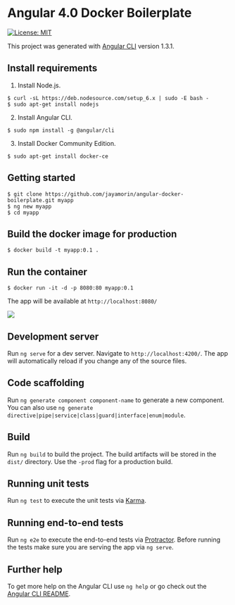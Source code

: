 # Angular 4.0 Docker Boilerplate

[![License: MIT](https://img.shields.io/badge/License-MIT-blue.svg)](https://opensource.org/licenses/MIT)

This project was generated with [Angular CLI](https://github.com/angular/angular-cli) version 1.3.1.

## Install requirements
1. Install Node.js.
```
$ curl -sL https://deb.nodesource.com/setup_6.x | sudo -E bash -
$ sudo apt-get install nodejs
```

2. Install Angular CLI.
```
$ sudo npm install -g @angular/cli
```

3. Install Docker Community Edition.
```
$ sudo apt-get install docker-ce
```

## Getting started
```
$ git clone https://github.com/jayamorin/angular-docker-boilerplate.git myapp
$ ng new myapp
$ cd myapp
```

## Build the docker image for production
```
$ docker build -t myapp:0.1 .
```

## Run the container
```
$ docker run -it -d -p 8080:80 myapp:0.1
```
The app will be available at `http://localhost:8080/`

![](http://i.imgur.com/8U2vAsA.png)

## Development server

Run `ng serve` for a dev server. Navigate to `http://localhost:4200/`. The app will automatically reload if you change any of the source files.

## Code scaffolding

Run `ng generate component component-name` to generate a new component. You can also use `ng generate directive|pipe|service|class|guard|interface|enum|module`.

## Build

Run `ng build` to build the project. The build artifacts will be stored in the `dist/` directory. Use the `-prod` flag for a production build.

## Running unit tests

Run `ng test` to execute the unit tests via [Karma](https://karma-runner.github.io).

## Running end-to-end tests

Run `ng e2e` to execute the end-to-end tests via [Protractor](http://www.protractortest.org/).
Before running the tests make sure you are serving the app via `ng serve`.

## Further help

To get more help on the Angular CLI use `ng help` or go check out the [Angular CLI README](https://github.com/angular/angular-cli/blob/master/README.md).
